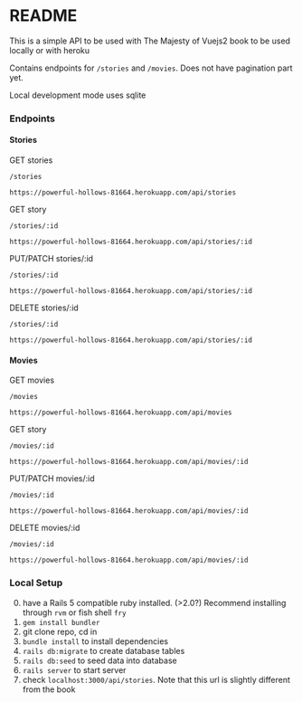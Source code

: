# README

This is a simple API to be used with The Majesty of Vuejs2 book to be used locally or with heroku

Contains endpoints for `/stories` and `/movies`. Does not have pagination part yet.

Local development mode uses sqlite

### Endpoints

#### Stories

GET stories

`/stories`

`https://powerful-hollows-81664.herokuapp.com/api/stories`

GET story

`/stories/:id`

`https://powerful-hollows-81664.herokuapp.com/api/stories/:id`

PUT/PATCH stories/:id

`/stories/:id`

`https://powerful-hollows-81664.herokuapp.com/api/stories/:id`

DELETE stories/:id

`/stories/:id`

`https://powerful-hollows-81664.herokuapp.com/api/stories/:id`

#### Movies

GET movies

`/movies`

`https://powerful-hollows-81664.herokuapp.com/api/movies`

GET story

`/movies/:id`

`https://powerful-hollows-81664.herokuapp.com/api/movies/:id`

PUT/PATCH movies/:id

`/movies/:id`

`https://powerful-hollows-81664.herokuapp.com/api/movies/:id`

DELETE movies/:id

`/movies/:id`

`https://powerful-hollows-81664.herokuapp.com/api/movies/:id`

### Local Setup

0. have a Rails 5 compatible ruby installed. (>2.0?) Recommend installing through `rvm` or fish shell `fry`
1. `gem install bundler`
2. git clone repo, cd in
3. `bundle install` to install dependencies
4. `rails db:migrate` to create database tables
5. `rails db:seed` to seed data into database
6. `rails server` to start server
7. check `localhost:3000/api/stories`. Note that this url is slightly different from the book

